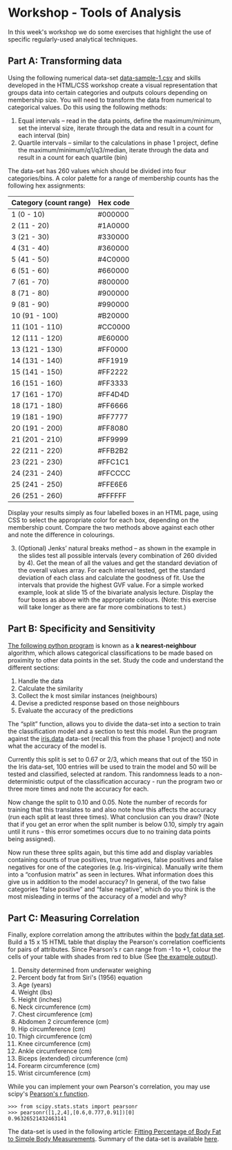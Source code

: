 ﻿Workshop - Tools of Analysis
=========================

In this week's workshop we do some exercises that highlight the use of specific regularly-used analytical techniques.


Part A: Transforming data
-------------------------

Using the following numerical data-set [data-sample-1.csv](assets/data-sample-1.csv) and skills developed in the HTML/CSS workshop create a visual representation that groups data into certain categories and outputs colours depending on membership size. You will need to transform the data from numerical to categorical values. Do this using the following methods:

1. Equal intervals – read in the data points, define the maximum/minimum, set the interval size, iterate through the data and result in a count for each interval (bin)
2. Quartile intervals – similar to the calculations in phase 1 project, define the maximum/minimum/q1/q3/median, iterate through the data and result in a count for each quartile (bin)

The data-set has 260 values which should be divided into four categories/bins. A color palette for a range of membership counts has the following hex assignments: 

| Category (count range)| Hex code	|
|-----------------------|---------------|
| 1 (0 - 10)		| #000000	|
| 2 (11 - 20)		| #1A0000	|
| 3 (21 - 30)		| #330000	|
| 4 (31 - 40)		| #360000	|
| 5 (41 - 50)		| #4C0000	|
| 6 (51 - 60)		| #660000	|
| 7 (61 - 70)		| #800000	|
| 8 (71 - 80)		| #900000	|
| 9 (81 - 90)		| #990000	|
| 10 (91 - 100)		| #B20000	|
| 11 (101 - 110)	| #CC0000	|
| 12 (111 - 120)	| #E60000	|
| 13 (121 - 130)	| #FF0000	|
| 14 (131 - 140)	| #FF1919	|
| 15 (141 - 150)	| #FF2222	|
| 16 (151 - 160)	| #FF3333	|
| 17 (161 - 170)	| #FF4D4D	|
| 18 (171 - 180)	| #FF6666	|
| 19 (181 - 190)	| #FF7777	|
| 20 (191 - 200)	| #FF8080	|
| 21 (201 - 210)	| #FF9999	|
| 22 (211 - 220)	| #FFB2B2	|
| 23 (221 - 230)	| #FFC1C1	|
| 24 (231 - 240)	| #FFCCCC	|
| 25 (241 - 250)	| #FFE6E6	|
| 26 (251 - 260)	| #FFFFFF	|


Display your results simply as four labelled boxes in an HTML page, using CSS to select the appropriate color for each box, depending on the membership count. Compare the two methods above against each other and note the difference in colourings.


3. (Optional) Jenks’ natural breaks method – as shown in the example in the slides test all possible intervals (every combination of 260 divided by 4). Get the mean of all the values and get the standard deviation of the overall values array. For each interval tested, get the standard deviation of each class and calculate the goodness of fit. Use the intervals that provide the highest GVF value. For a simple worked example, look at slide 15 of the bivariate analysis lecture. Display the four boxes as above with the appropriate colours. (Note: this exercise will take longer as there are far more combinations to test.)


Part B: Specificity and Sensitivity
------------------------------------

[The following python program](assets/knn_classifier.py) is known as a **k nearest-neighbour** algorithm, which allows categorical classifications to be made based on proximity to other data points in the set. Study the code and understand the different sections:

1. Handle the data
2. Calculate the similarity
3. Collect the k most similar instances (neighbours)
4. Devise a predicted response based on those neighbours
5. Evaluate the accuracy of the predictions

The “split” function, allows you to divide the data-set into a section to train the classification model and a section to test this model. Run the program against the [iris.data](assets/iris.data) data-set (recall this from the phase 1 project) and note what the accuracy of the model is. 

Currently this split is set to 0.67 or 2/3, which means that out of the 150 in the Iris data-set, 100 entries will be used to train the model and 50 will be tested and classified, selected at random. This randomness leads to a non-deterministic output of the classification accuracy - run the program two or three more times and note the accuracy for each.

Now change the split to 0.10 and 0.05. Note the number of records for training that this translates to and also note how this affects the accuracy (run each split at least three times). What conclusion can you draw? (Note that if you get an error when the split number is below 0.10, simply try again until it runs - this error sometimes occurs due to no training data points being assigned).

Now run these three splits again, but this time add and display variables containing counts of true positives, true negatives, false positives and false negatives for one of the categories (e.g. Iris-virginica). Manually write them into a “confusion matrix” as seen in lectures. What information does this give us in addition to the model accuracy? In general, of the two false categories “false positive” and “false negative”, which do you think is the most misleading in terms of the accuracy of a model and why?



Part C: Measuring Correlation
-------------------

Finally, explore correlation among the attributes within the [body fat data set](assets/body-fat.csv). Build a 15 x 15 HTML table that display the Pearson's correlation coefficients for pairs of attributes. Since Pearson's r can range from -1 to +1, colour the cells of your table with shades from red to blue (See [the example output](assets/pearson-sample.html)).

1. Density determined from underwater weighing
2. Percent body fat from Siri's (1956) equation
3. Age (years)
4. Weight (lbs)
5. Height (inches)
6. Neck circumference (cm)
7. Chest circumference (cm)
8. Abdomen 2 circumference (cm)
9. Hip circumference (cm)
10. Thigh circumference (cm)
11. Knee circumference (cm)
12. Ankle circumference (cm)
13. Biceps (extended) circumference (cm)
14. Forearm circumference (cm)
15.  Wrist circumference (cm)

While you can implement your own Pearson's correlation, you may use scipy's [Pearson's r function](http://docs.scipy.org/doc/scipy/reference/generated/scipy.stats.pearsonr.html).

    >>> from scipy.stats.stats import pearsonr
    >>> pearsonr([1,2,4],[0.6,0.777,0.91])[0]
    0.96326521432463141

The data-set is used in the following article: [Fitting Percentage of Body Fat to Simple Body Measurements](http://www.amstat.org/publications/jse/v4n1/datasets.johnson.html). Summary of the data-set is available [here](http://lib.stat.cmu.edu/datasets/bodyfat).


